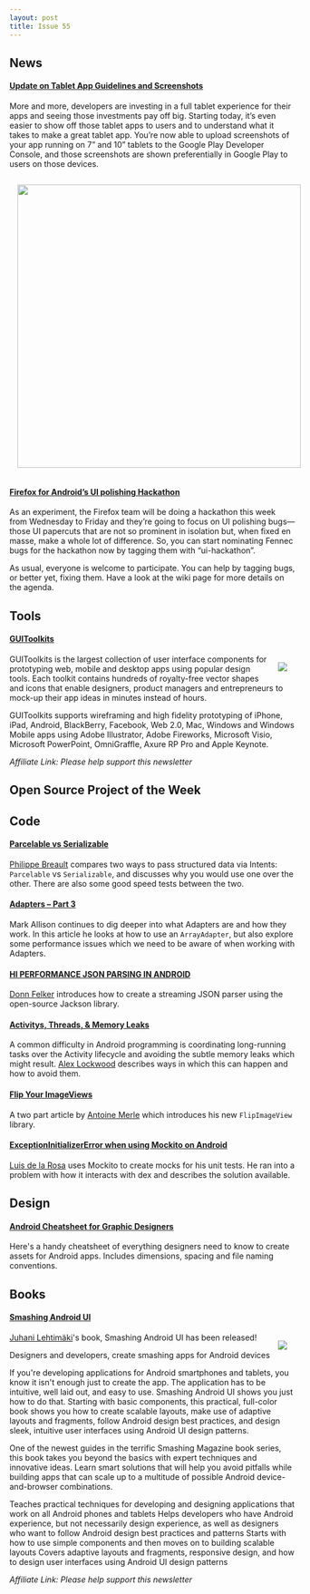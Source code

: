 ```yaml
---
layout: post
title: Issue 55
---
```

## News

#### [Update on Tablet App Guidelines and Screenshots](http://android-developers.blogspot.com/2013/04/update-on-tablet-app-guidelines-and.html)
More and more, developers are investing in a full tablet experience for their apps and seeing those investments pay off big. Starting today, it’s even easier to show off those tablet apps to users and to understand what it takes to make a great tablet app. You’re now able to upload screenshots of your app running on 7” and 10” tablets to the Google Play Developer Console, and those screenshots are shown preferentially in Google Play to users on those devices.

<img src="http://3.bp.blogspot.com/-XBN92CKxpaI/UW2VPfuCDrI/AAAAAAAACFU/rdXScleTb7Q/s1600/screenshots-example.jpeg" style="width:500px; margin: 1em;" />

#### [Firefox for Android’s UI polishing Hackathon](http://lucasr.org/2013/04/22/firefox-for-androids-ui-polishing-hackathon/)
As an experiment, the Firefox team will be doing a hackathon this week from Wednesday to Friday and they’re going to focus on UI polishing bugs—those UI papercuts that are not so prominent in isolation but, when fixed en masse, make a whole lot of difference. So, you can start nominating Fennec bugs for the hackathon now by tagging them with “ui-hackathon”.

As usual, everyone is welcome to participate. You can help by tagging bugs, or better yet, fixing them. Have a look at the wiki page for more details on the agenda.

## Tools

#### [GUIToolkits](http://bit.ly/GUIToolkits)
[<img src="http://s3.amazonaws.com/guitoolkits/img/complete/GU-Toolkits-Logo-Transparent.png" style="float: right; margin: 1em;" />](http://guitoolkits.com)

GUIToolkits is the largest collection of user interface components for prototyping web, mobile and desktop apps using popular design tools. Each toolkit contains hundreds of royalty-free vector shapes and icons that enable designers, product managers and entrepreneurs to mock-up their app ideas in minutes instead of hours.

GUIToolkits supports wireframing and high fidelity prototyping of iPhone, iPad, Android, BlackBerry, Facebook, Web 2.0, Mac, Windows and Windows Mobile apps using Adobe Illustrator, Adobe Fireworks, Microsoft Visio, Microsoft PowerPoint, OmniGraffle, Axure RP Pro and Apple Keynote.

*Affiliate Link: Please help support this newsletter*

## Open Source Project of the Week

## Code

#### [Parcelable vs Serializable](http://www.developerphil.com/parcelable-vs-serializable/)
[Philippe Breault](https://plus.google.com/112494309429857640112) compares two ways to pass structured data via Intents: `Parcelable` vs `Serializable`, and discusses why you would use one over the other. There are also some good speed tests between the two.

#### [Adapters – Part 3](http://blog.stylingandroid.com/archives/1710)
Mark Allison continues to dig deeper into what Adapters are and how they work. In this article he looks at how to use an `ArrayAdapter`, but also explore some performance issues which we need to be aware of when working with Adapters.

#### [HI PERFORMANCE JSON PARSING IN ANDROID](http://blog.donnfelker.com/2013/04/15/hi-performance-json-parsing-in-android/)
[Donn Felker](https://plus.google.com/114746422988923214718) introduces how to create a streaming JSON parser using the open-source Jackson library.

#### [Activitys, Threads, & Memory Leaks](http://www.androiddesignpatterns.com/2013/04/activitys-threads-memory-leaks.html)
A common difficulty in Android programming is coordinating long-running tasks over the Activity lifecycle and avoiding the subtle memory leaks which might result. [Alex Lockwood](https://plus.google.com/100751609891157863386) describes ways in which this can happen and how to avoid them.

#### [Flip Your ImageViews](http://castorflex.github.io/blog/2013/04/16/flip-your-imageviews/)
A two part article by [Antoine Merle](https://plus.google.com/108486473528609847558) which introduces his new `FlipImageView` library.

#### [ExceptionInitializerError when using Mockito on Android](http://www.luisdelarosa.com/2013/04/15/java-lang-exceptioninitializererror-when-using-mockito-on-android/)
[Luis de la Rosa](https://plus.google.com/102179788454815454009/posts) uses Mockito to create mocks for his unit tests. He ran into a problem with how it interacts with dex and describes the solution available.

## Design

#### [Android Cheatsheet for Graphic Designers](http://petrnohejl.github.io/Android-Cheatsheet-For-Graphic-Designers/)
Here's a handy cheatsheet of everything designers need to know to create assets for Android apps. Includes dimensions, spacing and file naming conventions.

## Books

#### [Smashing Android UI](http://amzn.to/SXEAgq)
<img src="http://ecx.images-amazon.com/images/I/516wgPrly9L._SL500_AA300_.jpg" style="float: right; margin: 1em;" /> 

[Juhani Lehtimäki](https://plus.google.com/102272971619910906878)'s book, Smashing Android UI has been released!

Designers and developers, create smashing apps for Android devices

If you're developing applications for Android smartphones and tablets, you know it isn't enough just to create the app. The application has to be intuitive, well laid out, and easy to use. Smashing Android UI shows you just how to do that. Starting with basic components, this practical, full-color book shows you how to create scalable layouts, make use of adaptive layouts and fragments, follow Android design best practices, and design sleek, intuitive user interfaces using Android UI design patterns.

One of the newest guides in the terrific Smashing Magazine book series, this book takes you beyond the basics with expert techniques and innovative ideas. Learn smart solutions that will help you avoid pitfalls while building apps that can scale up to a multitude of possible Android device-and-browser combinations.

Teaches practical techniques for developing and designing applications that work on all Android phones and tablets
Helps developers who have Android experience, but not necessarily design experience, as well as designers who want to follow Android design best practices and patterns
Starts with how to use simple components and then moves on to building scalable layouts
Covers adaptive layouts and fragments, responsive design, and how to design user interfaces using Android UI design patterns

*Affiliate Link: Please help support this newsletter*
